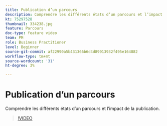 ```yaml
---
title: Publication d’un parcours
description: Comprendre les différents états d’un parcours et l’impact de la publication.
kt: 75297528
thumbnail: 334238.jpg
feature: Parcours
doc-type: feature video
team: PM
role: Business Practitioner
level: Beginner
source-git-commit: af22990a5b431366b6d4d89913932f495e164882
workflow-type: tm+mt
source-wordcount: '31'
ht-degree: 3%

---
```



# Publication d’un parcours

Comprendre les différents états d’un parcours et l’impact de la publication.

>[!VIDEO](https://video.tv.adobe.com/v/334238?quality=12)
